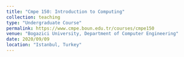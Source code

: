 ```yaml
---
title: "Cmpe 150: Introduction to Computing"
collection: teaching
type: "Undergraduate Course"
permalink: https://www.cmpe.boun.edu.tr/courses/cmpe150
venue: "Bogazici University, Department of Computer Engineering"
date: 2020/09/09
location: "Istanbul, Turkey"
---
```

